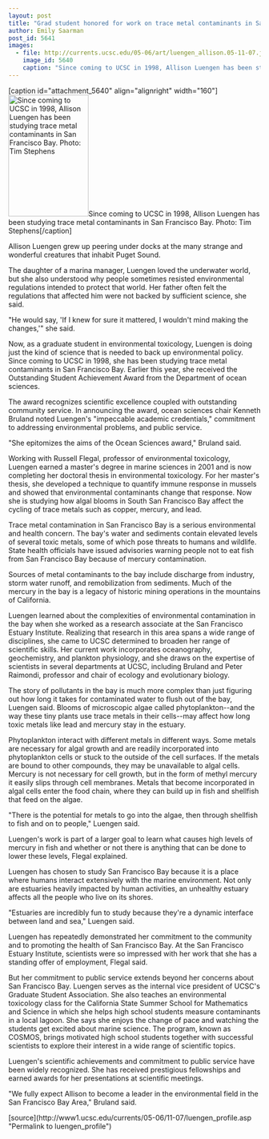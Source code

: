 ```yaml
---
layout: post
title: "Grad student honored for work on trace metal contaminants in San Francisco Bay"
author: Emily Saarman
post_id: 5641
images:
  - file: http://currents.ucsc.edu/05-06/art/luengen_allison.05-11-07.jpg
    image_id: 5640
    caption: "Since coming to UCSC in 1998, Allison Luengen has been studying trace metal contaminants in San Francisco Bay. Photo: Tim Stephens"
---
```


[caption id="attachment_5640" align="alignright" width="160"]<a href="http://localhost/mysite/wp-content/uploads/2005/11/luengen_allison.05-11-07.jpg"><img class="size-full wp-image-5640" src="http://localhost/mysite/wp-content/uploads/2005/11/luengen_allison.05-11-07.jpg" alt="Since coming to UCSC in 1998, Allison Luengen has been studying trace metal contaminants in San Francisco Bay. Photo: Tim Stephens" width="160" height="243" /></a>Since coming to UCSC in 1998, Allison Luengen has been studying trace metal contaminants in San Francisco Bay. Photo: Tim Stephens[/caption]
<a name="content" id="content"></a>
<p>
  Allison Luengen grew up peering under docks at the many strange and wonderful creatures that inhabit Puget Sound.
</p>
<p>
  The daughter of a marina manager, Luengen loved the underwater world, but she also understood why people sometimes resisted environmental regulations intended to protect that world. Her father often felt the regulations that affected him were not backed by sufficient science, she said.
</p>
<p>
  "He would say, 'If I knew for sure it mattered, I wouldn't mind making the changes,'" she said.
</p>
<p>
  Now, as a graduate student in environmental toxicology, Luengen is doing just the kind of science that is needed to back up environmental policy. Since coming to UCSC in 1998, she has been studying trace metal contaminants in San Francisco Bay. Earlier this year, she received the Outstanding Student Achievement Award from the Department of ocean sciences.
</p>
<p>
  The award recognizes scientific excellence coupled with outstanding community service. In announcing the award, ocean sciences chair Kenneth Bruland noted Luengen's "impeccable academic credentials," commitment to addressing environmental problems, and public service.
</p>
<p>
  "She epitomizes the aims of the Ocean Sciences award," Bruland said.
</p>
<p>
  Working with Russell Flegal, professor of environmental toxicology, Luengen earned a master's degree in marine sciences in 2001 and is now completing her doctoral thesis in environmental toxicology. For her master's thesis, she developed a technique to quantify immune response in mussels and showed that environmental contaminants change that response. Now she is studying how algal blooms in South San Francisco Bay affect the cycling of trace metals such as copper, mercury, and lead.
</p>
<p>
  Trace metal contamination in San Francisco Bay is a serious environmental and health concern. The bay's water and sediments contain elevated levels of several toxic metals, some of which pose threats to humans and wildlife. State health officials have issued advisories warning people not to eat fish from San Francisco Bay because of mercury contamination.
</p>
<p>
  Sources of metal contaminants to the bay include discharge from industry, storm water runoff, and remobilization from sediments. Much of the mercury in the bay is a legacy of historic mining operations in the mountains of California.
</p>
<p>
  Luengen learned about the complexities of environmental contamination in the bay when she worked as a research associate at the San Francisco Estuary Institute. Realizing that research in this area spans a wide range of disciplines, she came to UCSC determined to broaden her range of scientific skills. Her current work incorporates oceanography, geochemistry, and plankton physiology, and she draws on the expertise of scientists in several departments at UCSC, including Bruland and Peter Raimondi, professor and chair of ecology and evolutionary biology.
</p>
<p>
  The story of pollutants in the bay is much more complex than just figuring out how long it takes for contaminated water to flush out of the bay, Luengen said. Blooms of microscopic algae called phytoplankton--and the way these tiny plants use trace metals in their cells--may affect how long toxic metals like lead and mercury stay in the estuary.
</p>
<p>
  Phytoplankton interact with different metals in different ways. Some metals are necessary for algal growth and are readily incorporated into phytoplankton cells or stuck to the outside of the cell surfaces. If the metals are bound to other compounds, they may be unavailable to algal cells. Mercury is not necessary for cell growth, but in the form of methyl mercury it easily slips through cell membranes. Metals that become incorporated in algal cells enter the food chain, where they can build up in fish and shellfish that feed on the algae.
</p>
<p>
  "There is the potential for metals to go into the algae, then through shellfish to fish and on to people," Luengen said.
</p>
<p>
  Luengen's work is part of a larger goal to learn what causes high levels of mercury in fish and whether or not there is anything that can be done to lower these levels, Flegal explained.
</p>
<p>
  Luengen has chosen to study San Francisco Bay because it is a place where humans interact extensively with the marine environment. Not only are estuaries heavily impacted by human activities, an unhealthy estuary affects all the people who live on its shores.
</p>
<p>
  "Estuaries are incredibly fun to study because they're a dynamic interface between land and sea," Luengen said.
</p>
<p>
  Luengen has repeatedly demonstrated her commitment to the community and to promoting the health of San Francisco Bay. At the San Francisco Estuary Institute, scientists were so impressed with her work that she has a standing offer of employment, Flegal said.
</p>
<p>
  But her commitment to public service extends beyond her concerns about San Francisco Bay. Luengen serves as the internal vice president of UCSC's Graduate Student Association. She also teaches an environmental toxicology class for the California State Summer School for Mathematics and Science in which she helps high school students measure contaminants in a local lagoon. She says she enjoys the change of pace and watching the students get excited about marine science. The program, known as COSMOS, brings motivated high school students together with successful scientists to explore their interest in a wide range of scientific topics.
</p>
<p>
  Luengen's scientific achievements and commitment to public service have been widely recognized. She has received prestigious fellowships and earned awards for her presentations at scientific meetings.
</p>
<p>
  "We fully expect Allison to become a leader in the environmental field in the San Francisco Bay Area," Bruland said.
</p>
<form>
  <input name="t1" size="-1" type="hidden">
</form>




</p>
[source](http://www1.ucsc.edu/currents/05-06/11-07/luengen_profile.asp "Permalink to luengen_profile")
